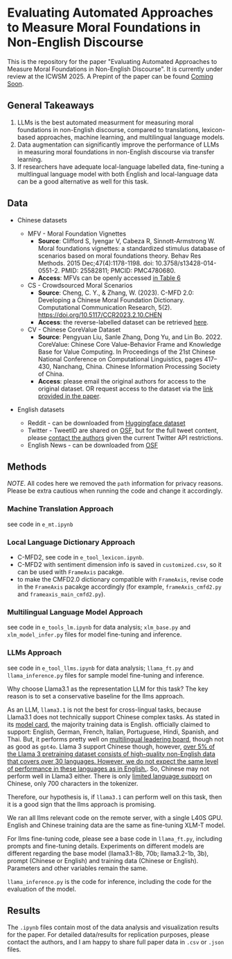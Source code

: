 # Evaluating Automated Approaches to Measure Moral Foundations in Non-English Discourse

This is the repository for the paper "Evaluating Automated Approaches to Measure Moral Foundations in Non-English Discourse". It is currently under review at the ICWSM 2025. A Prepint of the paper can be found [Coming Soon](https://xxx).

## General Takeaways
1. LLMs is the best automated measurment for measuring moral foundations in non-English discourse, compared to translations, lexicon-based approaches, machine learning, and multilingual language models. 
2. Data augmentation can significantly improve the performance of LLMs in measuring moral foundations in non-English discourse via transfer learning. 
3. If researchers have adequate local-language labelled data, fine-tuning a multlingual language model with both English and local-language data can be a good alternative as well for this task. 

## Data
- Chinese datasets
    - MFV - Moral Foundation Vignettes
        - __Source__: Clifford S, Iyengar V, Cabeza R, Sinnott-Armstrong W. Moral foundations vignettes: a standardized stimulus database of scenarios based on moral foundations theory. Behav Res Methods. 2015 Dec;47(4):1178-1198. doi: 10.3758/s13428-014-0551-2. PMID: 25582811; PMCID: PMC4780680.
        - __Access__: MFVs can be openly accessed [in Table 6 ](https://pmc.ncbi.nlm.nih.gov/articles/PMC4780680/#_ci93_)
    - CS - Crowdsourced Moral Scenarios 
        - __Source__: Cheng, C. Y., & Zhang, W. (2023). C-MFD 2.0: Developing a Chinese Moral Foundation Dictionary. Computational Communication Research, 5(2). https://doi.org/10.5117/CCR2023.2.10.CHEN
        - __Access__: the reverse-labelled dataset can be retrieved [here](https://docs.google.com/spreadsheets/d/1z-b2wPezZjbCwqVdala3Knks_-zeE6-HJdXHMVEtfA4/edit?usp=sharing).
    - CV - Chinese CoreValue Dataset
        - __Source__: Pengyuan Liu, Sanle Zhang, Dong Yu, and Lin Bo. 2022. CoreValue: Chinese Core Value-Behavior Frame and Knowledge Base for Value Computing. In Proceedings of the 21st Chinese National Conference on Computational Linguistics, pages 417–430, Nanchang, China. Chinese Information Processing Society of China.
        - __Access__: please email the original authors for access to the original dataset. OR request access to the dataset via the [link provided in the paper](https://docs.google.com/spreadsheets/d/1Zg0mKH5rK9RpVSf61P6nI6vSdxLsp5HW/edit?usp=sharing&ouid=114849464238842402590&rtpof=true&sd=true).

- English datasets
    - Reddit - can be downloaded from [Huggingface dataset](https://huggingface.co/datasets/USC-MOLA-Lab/MFRC)
    - Twitter - TweetID are shared on [OSF](https://osf.io/k5n7y/), but for the full tweet content, please [contact the authors](https://journals.sagepub.com/doi/10.1177/1948550619876629) given the current Twitter API restrictions. 
    - English News - can be downloaded from [OSF](https://osf.io/52qfe)

## Methods
_NOTE_. All codes here we removed the `path` information for privacy reasons. Please be extra cautious when running the code and change it accordingly.

### Machine Translation Approach
see code in `e_mt.ipynb` 

### Local Language Dictionary Approach
- C-MFD2, see code in `e_tool_lexicon.ipynb`. 
- C-MFD2 with sentiment dimension info is saved in `customized.csv`, so it can be used with `FrameAxis` pacakge.
- to make the CMFD2.0 dictionary compatible with `FrameAxis`, revise code in the `FrameAxis` pacakge accordingly (for example, `frameAxis_cmfd2.py` and `frameaxis_main_cmfd2.py`). 

### Multilingual Language Model Approach
see code in `e_tools_lm.ipynb` for data analysis; `xlm_base.py` and `xlm_model_infer.py` files for model fine-tuning and inference.

### LLMs Approach

see code in `e_tool_llms.ipynb` for data analysis; `llama_ft.py` and `llama_inference.py` files for sample model fine-tuning and inference.

Why choose Llama3.1 as the representation LLM for this task? The key reason is to set a conservative baseline for the llms approach. 

As an LLM, `llama3.1` is not the best for cross-lingual tasks, because Llama3.1 does not technically support Chinese complex tasks. As stated in its [model card](https://github.com/meta-llama/llama-models/blob/main/models/llama3_1/MODEL_CARD.md), the majority training data is English. officially claimed to support: English, German, French, Italian, Portuguese, Hindi, Spanish, and Thai. But, it performs pretty well on [multilingual leadering board](https://huggingface.co/microsoft/Phi-3.5-mini-instruct), though not as good as `gpt4o`. Llama 3 support Chinese though, however, [over 5% of the Llama 3 pretraining dataset consists of high-quality non-English data that covers over 30 languages. However, we do not expect the same level of performance in these languages as in English.](https://ai.meta.com/blog/meta-llama-3/). So, Chinese may not perform well in Llama3 either. There is only [limited language support](https://github.com/meta-llama/llama/issues/58) on Chinese, only 700 characters in the tokenizer. 

Therefore, our hypothesis is, if `llama3.1` can perform well on this task, then it is a good sign that the llms approach is promising.

We ran all llms relevant code on the remote server, with a single L40S GPU. English and Chinese training data are the same as fine-tuning XLM-T model. 

For llms fine-tuning code, please see a base code in `llama_ft.py`, including prompts and fine-tuning details. Experiments on different models are different regarding the base model (llama3.1-8b, 70b; llama3.2-1b, 3b), prompt (Chinese or English) and training data (Chinese or English). Parameters and other variables remain the same.

`llama_inference.py` is the code for inference, including the code for the evaluation of the model.

## Results
The `.ipynb` files contain most of the data analysis and visualization results for the paper. For detailed data/results for replication purposes, please contact the authors, and I am happy to share full paper data in `.csv` or `.json` files. 
